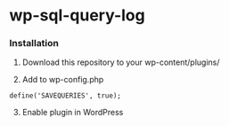 # wp-sql-query-log

### Installation

1. Download this repository to your wp-content/plugins/

2. Add to wp-config.php

`define('SAVEQUERIES', true);`

3. Enable plugin in WordPress


